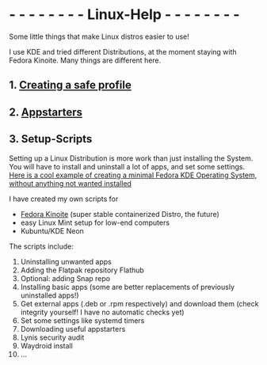 # - - - - - - - - Linux-Help - - - - - - - - 
Some little things that make Linux distros easier to use!

I use KDE and tried different Distributions, at the moment staying with Fedora Kinoite. Many things are different here.

## 1. [Creating a safe profile](https://github.com/trytomakeyouprivate/Linux-help/blob/main/secure-second-profile.md)

## 2. [Appstarters](https://github.com/trytomakeyouprivate/Linux-help/Appstarters/)


## 3. Setup-Scripts
Setting up a Linux Distribution is more work than just installing the System. You will have to install and uninstall a lot of apps, and set some settings.
[Here is a cool example of creating a minimal Fedora KDE Operating System, without anything not wanted installed](https://www.reddit.com/r/Fedora/comments/9a0i93/howto_minimal_kde_install_on_fedora/)

I have created my own scripts for
- [Fedora Kinoite](https://github.com/trytomakeyouprivate/Fedora-OSTree-Setup) (super stable containerized Distro, the future)
- easy Linux Mint setup for low-end computers
- Kubuntu/KDE Neon

The scripts include:

1. Uninstalling unwanted apps
2. Adding the Flatpak repository Flathub
3. Optional: adding Snap repo
4. Installing basic apps (some are better replacements of previously uninstalled apps!)
5. Get external apps (.deb or .rpm respectively) and download them (check integrity yourself! I have no automatic checks yet)
6. Set some settings like systemd timers
7. Downloading useful appstarters
8. Lynis security audit
9. Waydroid install
10. ...
